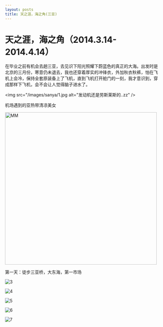```yaml
---
layout: posts
title: 天之涯，海之角(三亚)
---
```

天之涯，海之角（2014.3.14-2014.4.14）
===========

在毕业之前有机会去趟三亚，去见识下阳光照耀下蔚蓝色的真正的大海。出发时是北京的三月份，寒意仍未退去，我也还穿着厚实的冲锋衣，外加秋衣秋裤，怕在飞机上会冷，保持全套原装备上了飞机，直到飞机打开舱门的一刻，我才意识到，穿成那样下飞机，会不会让人觉得脑子进水了。

<img src="/images/sanya/1.jpg alt="发动机还是劳斯莱斯的..zz" />

机场遇到的亚热带清凉美女

<img src="/images/sanya/2.jpg" alt="MM" width="500" />

第一天：徒步三亚桥，大东海，第一市场

![3](/images/sanya/3.jpg "三亚桥")


![4](/images/sanya/4.jpg "三亚桥")

![5](/images/sanya/5.jpg "")

![6](/images/sanya/6.jpg "")

![7](/images/sanya/7.jpg "")
